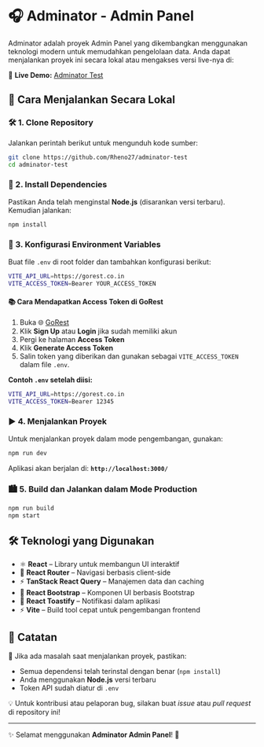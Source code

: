 # 🎧 Adminator - Admin Panel

Adminator adalah proyek Admin Panel yang dikembangkan menggunakan teknologi modern untuk memudahkan pengelolaan data. Anda dapat menjalankan proyek ini secara lokal atau mengakses versi live-nya di:

🔗 **Live Demo:** [Adminator Test](https://adminator-test.vercel.app/)

## 🚀 Cara Menjalankan Secara Lokal

### 🛠️ 1. Clone Repository
Jalankan perintah berikut untuk mengunduh kode sumber:
```bash
git clone https://github.com/Rheno27/adminator-test
cd adminator-test
```

### 💪 2. Install Dependencies
Pastikan Anda telah menginstal **Node.js** (disarankan versi terbaru). Kemudian jalankan:
```bash
npm install
```

### 🔑 3. Konfigurasi Environment Variables
Buat file `.env` di root folder dan tambahkan konfigurasi berikut:
```bash
VITE_API_URL=https://gorest.co.in
VITE_ACCESS_TOKEN=Bearer YOUR_ACCESS_TOKEN
```

#### 📚 Cara Mendapatkan Access Token di GoRest
1. Buka 🌐 [GoRest](https://gorest.co.in)
2. Klik **Sign Up** atau **Login** jika sudah memiliki akun
3. Pergi ke halaman **Access Token**
4. Klik **Generate Access Token**
5. Salin token yang diberikan dan gunakan sebagai `VITE_ACCESS_TOKEN` dalam file `.env`.

**Contoh `.env` setelah diisi:**
```bash
VITE_API_URL=https://gorest.co.in
VITE_ACCESS_TOKEN=Bearer 12345
```

### ▶️ 4. Menjalankan Proyek
Untuk menjalankan proyek dalam mode pengembangan, gunakan:
```bash
npm run dev
```
Aplikasi akan berjalan di: **`http://localhost:3000/`**

### 🏙️ 5. Build dan Jalankan dalam Mode Production
```bash
npm run build
npm start
```

## 🛠️ Teknologi yang Digunakan
- ⚛️ **React** – Library untuk membangun UI interaktif
- 🚦 **React Router** – Navigasi berbasis client-side
- ⚡ **TanStack React Query** – Manajemen data dan caching
- 🎨 **React Bootstrap** – Komponen UI berbasis Bootstrap
- 🔔 **React Toastify** – Notifikasi dalam aplikasi
- ⚡ **Vite** – Build tool cepat untuk pengembangan frontend

## 📝 Catatan
📌 Jika ada masalah saat menjalankan proyek, pastikan:
- Semua dependensi telah terinstal dengan benar (`npm install`)
- Anda menggunakan **Node.js** versi terbaru
- Token API sudah diatur di `.env`

💡 Untuk kontribusi atau pelaporan bug, silakan buat _issue_ atau _pull request_ di repository ini!

---

✨ Selamat menggunakan **Adminator Admin Panel**! 🚀

